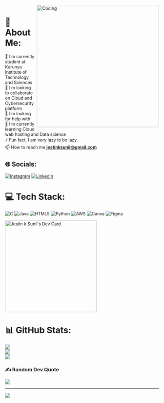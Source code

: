 

<img align="right" alt="Coding" width="400" src="https://media.giphy.com/media/qgQUggAC3Pfv687qPC/giphy.gif">


# 💫 About Me:
🔭 I’m currently student at Karunya Institute of Technology and Sciences<br>👯 I’m looking to collaborate on Cloud and Cybersecurity platform<br>🤝 I’m looking for help with <br>🌱 I’m currently learning Cloud web hosting and Data science<br>⚡ Fun fact, I am very lazy to be lazy.<br>📫 How to reach me **jestinksunil@gmail.com**


## 🌐 Socials:
[![Instagram](https://img.shields.io/badge/Instagram-%23E4405F.svg?logo=Instagram&logoColor=white)](https://instagram.com/jestinksunil/) [![LinkedIn](https://img.shields.io/badge/LinkedIn-%230077B5.svg?logo=linkedin&logoColor=white)](https://www.linkedin.com/in/jestin-k-sunil-23bb31248/) 

# 💻 Tech Stack:
![C](https://img.shields.io/badge/c-%2300599C.svg?style=for-the-badge&logo=c&logoColor=white) ![Java](https://img.shields.io/badge/java-%23ED8B00.svg?style=for-the-badge&logo=java&logoColor=white) ![HTML5](https://img.shields.io/badge/html5-%23E34F26.svg?style=for-the-badge&logo=html5&logoColor=white) ![Python](https://img.shields.io/badge/python-3670A0?style=for-the-badge&logo=python&logoColor=ffdd54) ![AWS](https://img.shields.io/badge/AWS-%23FF9900.svg?style=for-the-badge&logo=amazon-aws&logoColor=white) ![Canva](https://img.shields.io/badge/Canva-%2300C4CC.svg?style=for-the-badge&logo=Canva&logoColor=white) 	![Figma](https://img.shields.io/badge/figma-%23F24E1E.svg?style=for-the-badge&logo=figma&logoColor=white)

<a href="https://app.daily.dev/jztn"><img src="https://api.daily.dev/devcards/c64abc80c308402298ce0a75070f55ba.png?r=zmy" width="300" alt="Jestin k Sunil's Dev Card"/></a>

# 📊 GitHub Stats:
![](https://github-readme-stats.vercel.app/api?username=jeztyn&theme=dark&hide_border=false&include_all_commits=true&count_private=true)<br/>
![](https://github-readme-streak-stats.herokuapp.com/?user=jeztyn&theme=dark&hide_border=false)<br/>
![](https://github-readme-stats.vercel.app/api/top-langs/?username=jeztyn&theme=dark&hide_border=false&include_all_commits=true&count_private=true&layout=compact)

### ✍️ Random Dev Quote
![](https://quotes-github-readme.vercel.app/api?type=horizontal&theme=radical)


---
[![](https://visitcount.itsvg.in/api?id=jeztyn&icon=0&color=0)](https://visitcount.itsvg.in)

<!-- Proudly created with GPRM ( https://gprm.itsvg.in ) -->

